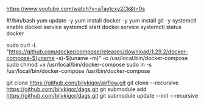https://www.youtube.com/watch?v=aTaytcxy2Ck&t=0s

#!/bin/bash
yum update -y
yum install docker -y
yum install git -y
systemctl enable docker.service
systemctl start docker.service
systemctl status docker

sudo curl -L "https://github.com/docker/compose/releases/download/1.29.2/docker-compose-$(uname -s)-$(uname -m)" -o /usr/local/bin/docker-compose
sudo chmod +x /usr/local/bin/docker-compose
sudo ln -s /usr/local/bin/docker-compose /usr/bin/docker-compose

git clone https://github.com/bilykigor/airflow.git
git clone --recursive https://github.com/bilykigor/dags.git
git submodule add https://github.com/bilykigor/dags.git
git submodule update --init --recursive
